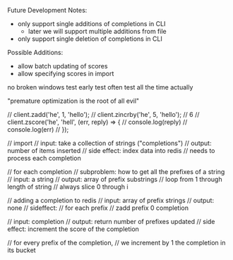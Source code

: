 Future Development Notes:
- only support single additions of completions in CLI
  - later we will support multiple additions from file
- only support single deletion of completions in CLI


Possible Additions:
- allow batch updating of scores
- allow specifying scores in import

no broken windows
test early
 test often
  test all the time actually

"premature optimization is the root of all evil"

// client.zadd('he', 1, 'hello');
// client.zincrby('he', 5, 'hello'); // 6
// client.zscore('he', 'hell', (err, reply) => {
//   console.log(reply)
//   console.log(err)
// });

// import
// input: take a collection of strings ("completions")
// output: number of items inserted
// side effect: index data into redis
// needs to process each completion

// for each completion
// subproblem: how to get all the prefixes of a string
// input: a string
// output: array of prefix substrings
// loop from 1 through length of string
// always slice 0 through i

// adding a completion to redis
// input: array of prefix strings
// output: none
// sideffect:
//   for each prefix
//   zadd prefix 0 completion

// input: completion
// output: return number of prefixes updated
// side effect: increment the score of the completion

// for every prefix of the completion,
//   we increment by 1 the completion in its bucket
